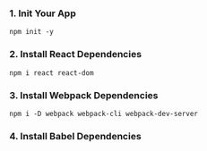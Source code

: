 ### 1. Init Your App
```
npm init -y
```

### 2. Install React Dependencies
```
npm i react react-dom
```

### 3. Install Webpack Dependencies
```
npm i -D webpack webpack-cli webpack-dev-server
```

### 4. Install Babel Dependencies
```npm i -D @babel/core @balel/preset-env @babel/plugin-transform-runtime @babel/preset-react @babel/runtime babel-eslint babel-loader
```
